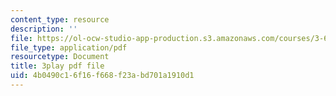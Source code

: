 ```yaml
---
content_type: resource
description: ''
file: https://ol-ocw-studio-app-production.s3.amazonaws.com/courses/3-60-symmetry-structure-and-tensor-properties-of-materials-fall-2005/4b0490c16f16f668f23abd701a1910d1_KJheruCbwHU.pdf
file_type: application/pdf
resourcetype: Document
title: 3play pdf file
uid: 4b0490c1-6f16-f668-f23a-bd701a1910d1
---
```

